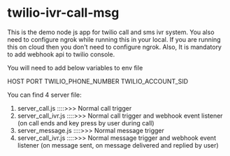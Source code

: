 # twilio-ivr-call-msg

This is the demo node js app for twilio call and sms ivr system. You also need to configure ngrok while running this in your local. If you are running this on cloud then you don't need to configure ngrok.
Also, It is mandatory to add webhook api to twilio console.

You will need to add below variables to env file

HOST
PORT
TWILIO_PHONE_NUMBER
TWILIO_ACCOUNT_SID

You can find 4 server file:
1. server_call.js             ::::>>> Normal call trigger
2. server_call_ivr.js         ::::>>> Normal call trigger and webhook event listener (on call ends and key press by user during call)
3. server_message.js          ::::>>> Normal message trigger
4. server_call_ivr.js         ::::>>> Normal message trigger and webhook event listener (on message sent, on message delivered and replied by user)



